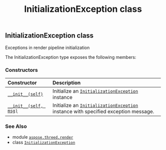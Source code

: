 ﻿---
title: InitializationException class
second_title: Aspose.3D for Python via .NET API References
description: 
type: docs
weight: 230
url: /python-net/aspose.threed.render/initializationexception/
is_root: false
---

## InitializationException class

Exceptions in render pipeline initialization



The InitializationException type exposes the following members:

### Constructors
| Constructor | Description |
| :- | :- |
| [`__init__(self)`](/3d/python-net/aspose.threed.render/initializationexception/__init__/#) | Initialize an [`InitializationException`](/3d/python-net/aspose.threed.render/initializationexception) instance |
| [`__init__(self, msg)`](/3d/python-net/aspose.threed.render/initializationexception/__init__/#str) | Initialize an [`InitializationException`](/3d/python-net/aspose.threed.render/initializationexception) instance with specified exception message. |



### See Also
* module [`aspose.threed.render`](..)
* class [`InitializationException`](/3d/python-net/aspose.threed.render/initializationexception)
